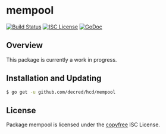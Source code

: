 mempool
=======

[![Build Status](http://img.shields.io/travis/decred/hcd.svg)](https://travis-ci.org/decred/hcd)
[![ISC License](http://img.shields.io/badge/license-ISC-blue.svg)](http://copyfree.org)
[![GoDoc](https://img.shields.io/badge/godoc-reference-blue.svg)](http://godoc.org/github.com/decred/hcd/mempool)

## Overview

This package is currently a work in progress.

## Installation and Updating

```bash
$ go get -u github.com/decred/hcd/mempool
```

## License

Package mempool is licensed under the [copyfree](http://copyfree.org) ISC
License.
